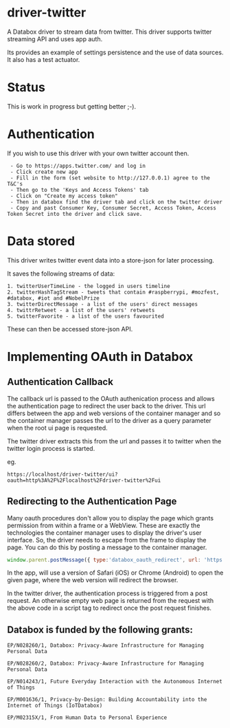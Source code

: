# driver-twitter

A Databox driver to stream data from twitter. This driver supports twitter streaming API and uses app auth.

Its provides an example of settings persistence and the use of data sources. It also has a test actuator.


# Status

This is work in progress but getting better ;-).

# Authentication

If you wish to use this driver with your own twitter account then.

     - Go to https://apps.twitter.com/ and log in
     - Click create new app
     - Fill in the form (set website to http://127.0.0.1) agree to the T&C's
     - Then go to the 'Keys and Access Tokens' tab
     - Click on "Create my access token"
     - Then in databox find the driver tab and click on the twitter driver
     - Copy and past Consumer Key, Consumer Secret, Access Token, Access Token Secret into the driver and click save.

# Data stored
This driver writes twitter event data into a store-json for later processing.

It saves the following streams of data:

    1. twitterUserTimeLine - the logged in users timeline
    2. twitterHashTagStream - tweets that contain #raspberrypi, #mozfest, #databox, #iot and #NobelPrize
    3. twitterDirectMessage - a list of the users' direct messages
    4. twittrRetweet - a list of the users' retweets
    5. twitterFavorite - a list of the users favourited

These can then be accessed store-json API.


# Implementing OAuth in Databox


## Authentication Callback

The callback url is passed to the OAuth authenication process and allows the authentication page to redirect the user
back to the driver. This url differs between the app and web versions of the container manager and so the container
manager passes the url to the driver as a query parameter when the root ui page is requested.

The twitter driver extracts this from the url and passes it to twitter when the twitter login process is started.

eg.
```
https://localhost/driver-twitter/ui?oauth=http%3A%2F%2Flocalhost%2Fdriver-twitter%2Fui
```

## Redirecting to the Authentication Page

Many oauth procedures don't allow you to display the page which grants permission from within a frame or a WebView.
These are exactly the technologies the container manager uses to display the driver's user interface. So, the driver
needs to escape from the frame to display the page. You can do this by posting a message to the container manager.

```javascript
window.parent.postMessage({ type:'databox_oauth_redirect', url: 'https://api.twitter.com/oauth/authenticate?oauth_token=' + token}, '*');
```

In the app, will use a version of Safari (iOS) or Chrome (Android) to open the given page, where the web version will
redirect the browser.

In the twitter driver, the authentication process is triggered from a post request. An otherwise empty web page is
returned from the request with the above code in a script tag to redirect once the post request finishes.

## Databox is funded by the following grants:

```
EP/N028260/1, Databox: Privacy-Aware Infrastructure for Managing Personal Data

EP/N028260/2, Databox: Privacy-Aware Infrastructure for Managing Personal Data

EP/N014243/1, Future Everyday Interaction with the Autonomous Internet of Things

EP/M001636/1, Privacy-by-Design: Building Accountability into the Internet of Things (IoTDatabox)

EP/M02315X/1, From Human Data to Personal Experience

```